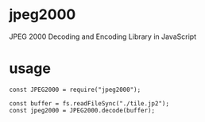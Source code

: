 # jpeg2000
JPEG 2000 Decoding and Encoding Library in JavaScript

# usage
```
const JPEG2000 = require("jpeg2000");

const buffer = fs.readFileSync("./tile.jp2");
const jpeg2000 = JPEG2000.decode(buffer);
```